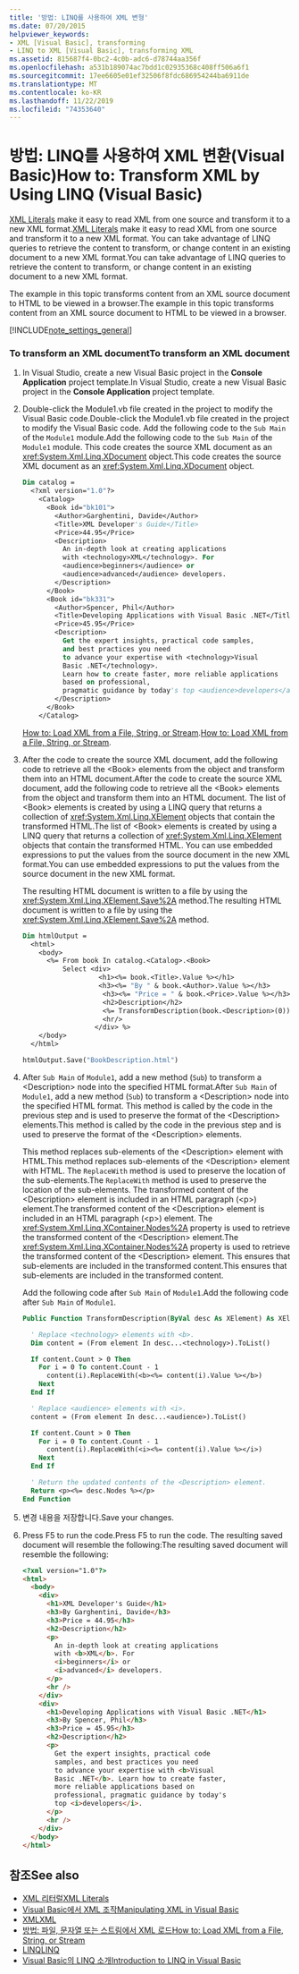 ```yaml
---
title: '방법: LINQ를 사용하여 XML 변형'
ms.date: 07/20/2015
helpviewer_keywords:
- XML [Visual Basic], transforming
- LINQ to XML [Visual Basic], transforming XML
ms.assetid: 815687f4-0bc2-4c0b-adc6-d78744aa356f
ms.openlocfilehash: a531b189074ac7bdd1c02935368c408ff506a6f1
ms.sourcegitcommit: 17ee6605e01ef32506f8fdc686954244ba6911de
ms.translationtype: MT
ms.contentlocale: ko-KR
ms.lasthandoff: 11/22/2019
ms.locfileid: "74353640"
---
```

# <a name="how-to-transform-xml-by-using-linq-visual-basic"></a><span data-ttu-id="b6e5e-102">방법: LINQ를 사용하여 XML 변환(Visual Basic)</span><span class="sxs-lookup"><span data-stu-id="b6e5e-102">How to: Transform XML by Using LINQ (Visual Basic)</span></span>

<span data-ttu-id="b6e5e-103">[XML Literals](../../../../visual-basic/language-reference/xml-literals/index.md) make it easy to read XML from one source and transform it to a new XML format.</span><span class="sxs-lookup"><span data-stu-id="b6e5e-103">[XML Literals](../../../../visual-basic/language-reference/xml-literals/index.md) make it easy to read XML from one source and transform it to a new XML format.</span></span> <span data-ttu-id="b6e5e-104">You can take advantage of LINQ queries to retrieve the content to transform, or change content in an existing document to a new XML format.</span><span class="sxs-lookup"><span data-stu-id="b6e5e-104">You can take advantage of LINQ queries to retrieve the content to transform, or change content in an existing document to a new XML format.</span></span>

<span data-ttu-id="b6e5e-105">The example in this topic transforms content from an XML source document to HTML to be viewed in a browser.</span><span class="sxs-lookup"><span data-stu-id="b6e5e-105">The example in this topic transforms content from an XML source document to HTML to be viewed in a browser.</span></span>

[!INCLUDE[note_settings_general](~/includes/note-settings-general-md.md)]

### <a name="to-transform-an-xml-document"></a><span data-ttu-id="b6e5e-106">To transform an XML document</span><span class="sxs-lookup"><span data-stu-id="b6e5e-106">To transform an XML document</span></span>

1. <span data-ttu-id="b6e5e-107">In Visual Studio, create a new Visual Basic project in the **Console Application** project template.</span><span class="sxs-lookup"><span data-stu-id="b6e5e-107">In Visual Studio, create a new Visual Basic project in the **Console Application** project template.</span></span>

2. <span data-ttu-id="b6e5e-108">Double-click the Module1.vb file created in the project to modify the Visual Basic code.</span><span class="sxs-lookup"><span data-stu-id="b6e5e-108">Double-click the Module1.vb file created in the project to modify the Visual Basic code.</span></span> <span data-ttu-id="b6e5e-109">Add the following code to the `Sub Main` of the `Module1` module.</span><span class="sxs-lookup"><span data-stu-id="b6e5e-109">Add the following code to the `Sub Main` of the `Module1` module.</span></span> <span data-ttu-id="b6e5e-110">This code creates the source XML document as an <xref:System.Xml.Linq.XDocument> object.</span><span class="sxs-lookup"><span data-stu-id="b6e5e-110">This code creates the source XML document as an <xref:System.Xml.Linq.XDocument> object.</span></span>

    ```vb
    Dim catalog =
      <?xml version="1.0"?>
        <Catalog>
          <Book id="bk101">
            <Author>Garghentini, Davide</Author>
            <Title>XML Developer's Guide</Title>
            <Price>44.95</Price>
            <Description>
              An in-depth look at creating applications
              with <technology>XML</technology>. For
              <audience>beginners</audience> or
              <audience>advanced</audience> developers.
            </Description>
          </Book>
          <Book id="bk331">
            <Author>Spencer, Phil</Author>
            <Title>Developing Applications with Visual Basic .NET</Title>
            <Price>45.95</Price>
            <Description>
              Get the expert insights, practical code samples,
              and best practices you need
              to advance your expertise with <technology>Visual
              Basic .NET</technology>.
              Learn how to create faster, more reliable applications
              based on professional,
              pragmatic guidance by today's top <audience>developers</audience>.
            </Description>
          </Book>
        </Catalog>
    ```

     <span data-ttu-id="b6e5e-111">[How to: Load XML from a File, String, or Stream](../../../../visual-basic/programming-guide/language-features/xml/how-to-load-xml-from-a-file-string-or-stream.md).</span><span class="sxs-lookup"><span data-stu-id="b6e5e-111">[How to: Load XML from a File, String, or Stream](../../../../visual-basic/programming-guide/language-features/xml/how-to-load-xml-from-a-file-string-or-stream.md).</span></span>

3. <span data-ttu-id="b6e5e-112">After the code to create the source XML document, add the following code to retrieve all the \<Book> elements from the object and transform them into an HTML document.</span><span class="sxs-lookup"><span data-stu-id="b6e5e-112">After the code to create the source XML document, add the following code to retrieve all the \<Book> elements from the object and transform them into an HTML document.</span></span> <span data-ttu-id="b6e5e-113">The list of \<Book> elements is created by using a LINQ query that returns a collection of <xref:System.Xml.Linq.XElement> objects that contain the transformed HTML.</span><span class="sxs-lookup"><span data-stu-id="b6e5e-113">The list of \<Book> elements is created by using a LINQ query that returns a collection of <xref:System.Xml.Linq.XElement> objects that contain the transformed HTML.</span></span> <span data-ttu-id="b6e5e-114">You can use embedded expressions to put the values from the source document in the new XML format.</span><span class="sxs-lookup"><span data-stu-id="b6e5e-114">You can use embedded expressions to put the values from the source document in the new XML format.</span></span>

     <span data-ttu-id="b6e5e-115">The resulting HTML document is written to a file by using the <xref:System.Xml.Linq.XElement.Save%2A> method.</span><span class="sxs-lookup"><span data-stu-id="b6e5e-115">The resulting HTML document is written to a file by using the <xref:System.Xml.Linq.XElement.Save%2A> method.</span></span>

    ```vb
    Dim htmlOutput =
      <html>
        <body>
          <%= From book In catalog.<Catalog>.<Book>
              Select <div>
                       <h1><%= book.<Title>.Value %></h1>
                       <h3><%= "By " & book.<Author>.Value %></h3>
                        <h3><%= "Price = " & book.<Price>.Value %></h3>
                        <h2>Description</h2>
                        <%= TransformDescription(book.<Description>(0)) %>
                        <hr/>
                      </div> %>
        </body>
      </html>

    htmlOutput.Save("BookDescription.html")
    ```

4. <span data-ttu-id="b6e5e-116">After `Sub Main` of `Module1`, add a new method (`Sub`) to transform a \<Description> node into the specified HTML format.</span><span class="sxs-lookup"><span data-stu-id="b6e5e-116">After `Sub Main` of `Module1`, add a new method (`Sub`) to transform a \<Description> node into the specified HTML format.</span></span> <span data-ttu-id="b6e5e-117">This method is called by the code in the previous step and is used to preserve the format of the \<Description> elements.</span><span class="sxs-lookup"><span data-stu-id="b6e5e-117">This method is called by the code in the previous step and is used to preserve the format of the \<Description> elements.</span></span>

     <span data-ttu-id="b6e5e-118">This method replaces sub-elements of the \<Description> element with HTML.</span><span class="sxs-lookup"><span data-stu-id="b6e5e-118">This method replaces sub-elements of the \<Description> element with HTML.</span></span> <span data-ttu-id="b6e5e-119">The `ReplaceWith` method is used to preserve the location of the sub-elements.</span><span class="sxs-lookup"><span data-stu-id="b6e5e-119">The `ReplaceWith` method is used to preserve the location of the sub-elements.</span></span> <span data-ttu-id="b6e5e-120">The transformed content of the \<Description> element is included in an HTML paragraph (\<p>) element.</span><span class="sxs-lookup"><span data-stu-id="b6e5e-120">The transformed content of the \<Description> element is included in an HTML paragraph (\<p>) element.</span></span> <span data-ttu-id="b6e5e-121">The <xref:System.Xml.Linq.XContainer.Nodes%2A> property is used to retrieve the transformed content of the \<Description> element.</span><span class="sxs-lookup"><span data-stu-id="b6e5e-121">The <xref:System.Xml.Linq.XContainer.Nodes%2A> property is used to retrieve the transformed content of the \<Description> element.</span></span> <span data-ttu-id="b6e5e-122">This ensures that sub-elements are included in the transformed content.</span><span class="sxs-lookup"><span data-stu-id="b6e5e-122">This ensures that sub-elements are included in the transformed content.</span></span>

     <span data-ttu-id="b6e5e-123">Add the following code after `Sub Main` of `Module1`.</span><span class="sxs-lookup"><span data-stu-id="b6e5e-123">Add the following code after `Sub Main` of `Module1`.</span></span>

    ```vb
    Public Function TransformDescription(ByVal desc As XElement) As XElement

      ' Replace <technology> elements with <b>.
      Dim content = (From element In desc...<technology>).ToList()

      If content.Count > 0 Then
        For i = 0 To content.Count - 1
          content(i).ReplaceWith(<b><%= content(i).Value %></b>)
        Next
      End If

      ' Replace <audience> elements with <i>.
      content = (From element In desc...<audience>).ToList()

      If content.Count > 0 Then
        For i = 0 To content.Count - 1
          content(i).ReplaceWith(<i><%= content(i).Value %></i>)
        Next
      End If

      ' Return the updated contents of the <Description> element.
      Return <p><%= desc.Nodes %></p>
    End Function
    ```

5. <span data-ttu-id="b6e5e-124">변경 내용을 저장합니다.</span><span class="sxs-lookup"><span data-stu-id="b6e5e-124">Save your changes.</span></span>

6. <span data-ttu-id="b6e5e-125">Press F5 to run the code.</span><span class="sxs-lookup"><span data-stu-id="b6e5e-125">Press F5 to run the code.</span></span> <span data-ttu-id="b6e5e-126">The resulting saved document will resemble the following:</span><span class="sxs-lookup"><span data-stu-id="b6e5e-126">The resulting saved document will resemble the following:</span></span>

    ```html
    <?xml version="1.0"?>
    <html>
      <body>
        <div>
          <h1>XML Developer's Guide</h1>
          <h3>By Garghentini, Davide</h3>
          <h3>Price = 44.95</h3>
          <h2>Description</h2>
          <p>
            An in-depth look at creating applications
            with <b>XML</b>. For
            <i>beginners</i> or
            <i>advanced</i> developers.
          </p>
          <hr />
        </div>
        <div>
          <h1>Developing Applications with Visual Basic .NET</h1>
          <h3>By Spencer, Phil</h3>
          <h3>Price = 45.95</h3>
          <h2>Description</h2>
          <p>
            Get the expert insights, practical code
            samples, and best practices you need
            to advance your expertise with <b>Visual
            Basic .NET</b>. Learn how to create faster,
            more reliable applications based on
            professional, pragmatic guidance by today's
            top <i>developers</i>.
          </p>
          <hr />
        </div>
      </body>
    </html>
    ```

## <a name="see-also"></a><span data-ttu-id="b6e5e-127">참조</span><span class="sxs-lookup"><span data-stu-id="b6e5e-127">See also</span></span>

- [<span data-ttu-id="b6e5e-128">XML 리터럴</span><span class="sxs-lookup"><span data-stu-id="b6e5e-128">XML Literals</span></span>](../../../../visual-basic/language-reference/xml-literals/index.md)
- [<span data-ttu-id="b6e5e-129">Visual Basic에서 XML 조작</span><span class="sxs-lookup"><span data-stu-id="b6e5e-129">Manipulating XML in Visual Basic</span></span>](../../../../visual-basic/programming-guide/language-features/xml/manipulating-xml.md)
- [<span data-ttu-id="b6e5e-130">XML</span><span class="sxs-lookup"><span data-stu-id="b6e5e-130">XML</span></span>](../../../../visual-basic/programming-guide/language-features/xml/index.md)
- [<span data-ttu-id="b6e5e-131">방법: 파일, 문자열 또는 스트림에서 XML 로드</span><span class="sxs-lookup"><span data-stu-id="b6e5e-131">How to: Load XML from a File, String, or Stream</span></span>](../../../../visual-basic/programming-guide/language-features/xml/how-to-load-xml-from-a-file-string-or-stream.md)
- [<span data-ttu-id="b6e5e-132">LINQ</span><span class="sxs-lookup"><span data-stu-id="b6e5e-132">LINQ</span></span>](../../../../visual-basic/programming-guide/language-features/linq/index.md)
- [<span data-ttu-id="b6e5e-133">Visual Basic의 LINQ 소개</span><span class="sxs-lookup"><span data-stu-id="b6e5e-133">Introduction to LINQ in Visual Basic</span></span>](../../../../visual-basic/programming-guide/language-features/linq/introduction-to-linq.md)

